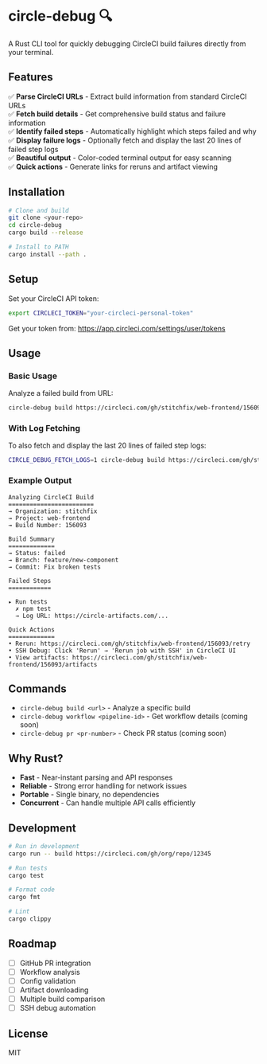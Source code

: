 # circle-debug 🔍

A Rust CLI tool for quickly debugging CircleCI build failures directly from your terminal.

## Features

✅ **Parse CircleCI URLs** - Extract build information from standard CircleCI URLs  
✅ **Fetch build details** - Get comprehensive build status and failure information  
✅ **Identify failed steps** - Automatically highlight which steps failed and why  
✅ **Display failure logs** - Optionally fetch and display the last 20 lines of failed step logs  
✅ **Beautiful output** - Color-coded terminal output for easy scanning  
✅ **Quick actions** - Generate links for reruns and artifact viewing  

## Installation

```bash
# Clone and build
git clone <your-repo>
cd circle-debug
cargo build --release

# Install to PATH
cargo install --path .
```

## Setup

Set your CircleCI API token:

```bash
export CIRCLECI_TOKEN="your-circleci-personal-token"
```

Get your token from: https://app.circleci.com/settings/user/tokens

## Usage

### Basic Usage

Analyze a failed build from URL:

```bash
circle-debug build https://circleci.com/gh/stitchfix/web-frontend/156093
```

### With Log Fetching

To also fetch and display the last 20 lines of failed step logs:

```bash
CIRCLE_DEBUG_FETCH_LOGS=1 circle-debug build https://circleci.com/gh/stitchfix/web-frontend/156093
```

### Example Output

```
Analyzing CircleCI Build
========================
→ Organization: stitchfix
→ Project: web-frontend
→ Build Number: 156093

Build Summary
=============
→ Status: failed
→ Branch: feature/new-component
→ Commit: Fix broken tests

Failed Steps
============

▸ Run tests
  ✗ npm test
  → Log URL: https://circle-artifacts.com/...

Quick Actions
=============
• Rerun: https://circleci.com/gh/stitchfix/web-frontend/156093/retry
• SSH Debug: Click 'Rerun' → 'Rerun job with SSH' in CircleCI UI
• View artifacts: https://circleci.com/gh/stitchfix/web-frontend/156093/artifacts
```

## Commands

- `circle-debug build <url>` - Analyze a specific build
- `circle-debug workflow <pipeline-id>` - Get workflow details (coming soon)
- `circle-debug pr <pr-number>` - Check PR status (coming soon)

## Why Rust?

- **Fast** - Near-instant parsing and API responses
- **Reliable** - Strong error handling for network issues
- **Portable** - Single binary, no dependencies
- **Concurrent** - Can handle multiple API calls efficiently

## Development

```bash
# Run in development
cargo run -- build https://circleci.com/gh/org/repo/12345

# Run tests
cargo test

# Format code
cargo fmt

# Lint
cargo clippy
```

## Roadmap

- [ ] GitHub PR integration
- [ ] Workflow analysis
- [ ] Config validation
- [ ] Artifact downloading
- [ ] Multiple build comparison
- [ ] SSH debug automation

## License

MIT